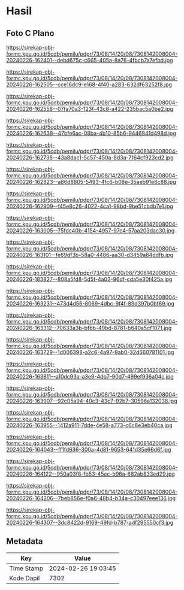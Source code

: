 # Hasil

## Foto C Plano

https://sirekap-obj-formc.kpu.go.id/5cdb/pemilu/pdpr/73/08/14/20/08/7308142008004-20240226-162401--debd675c-c665-405a-8a76-4fbcb7a7efbd.jpg

https://sirekap-obj-formc.kpu.go.id/5cdb/pemilu/pdpr/73/08/14/20/08/7308142008004-20240226-162505--cce16dc9-e168-4f40-a283-632df63252f8.jpg

https://sirekap-obj-formc.kpu.go.id/5cdb/pemilu/pdpr/73/08/14/20/08/7308142008004-20240226-162558--07fa70a3-123f-43c8-a422-235bac5a0be2.jpg

https://sirekap-obj-formc.kpu.go.id/5cdb/pemilu/pdpr/73/08/14/20/08/7308142008004-20240226-162638--47bfe6ac-08ba-4b10-85b6-9446841d498d.jpg

https://sirekap-obj-formc.kpu.go.id/5cdb/pemilu/pdpr/73/08/14/20/08/7308142008004-20240226-162738--43a8dac1-5c57-450a-8d3a-7164cf923cd2.jpg

https://sirekap-obj-formc.kpu.go.id/5cdb/pemilu/pdpr/73/08/14/20/08/7308142008004-20240226-162823--a86d8805-5493-4fc6-b08e-35aeb91e6c88.jpg

https://sirekap-obj-formc.kpu.go.id/5cdb/pemilu/pdpr/73/08/14/20/08/7308142008004-20240226-162909--f45e8c26-4022-4ca1-98bd-9be51cbdb7e1.jpg

https://sirekap-obj-formc.kpu.go.id/5cdb/pemilu/pdpr/73/08/14/20/08/7308142008004-20240226-163005--75fdc40b-4154-4957-97c4-57aa203dac30.jpg

https://sirekap-obj-formc.kpu.go.id/5cdb/pemilu/pdpr/73/08/14/20/08/7308142008004-20240226-163101--fe69df3b-58a0-4486-aa30-d3459a84ddfb.jpg

https://sirekap-obj-formc.kpu.go.id/5cdb/pemilu/pdpr/73/08/14/20/08/7308142008004-20240226-183827--808a5fd8-5d5f-4a03-96df-cda5e30f425a.jpg

https://sirekap-obj-formc.kpu.go.id/5cdb/pemilu/pdpr/73/08/14/20/08/7308142008004-20240226-163231--473d4d56-8069-4dbc-9f4f-89d397b0bf69.jpg

https://sirekap-obj-formc.kpu.go.id/5cdb/pemilu/pdpr/73/08/14/20/08/7308142008004-20240226-163312--70633a3b-bfbb-49bd-8781-b640a5cf1071.jpg

https://sirekap-obj-formc.kpu.go.id/5cdb/pemilu/pdpr/73/08/14/20/08/7308142008004-20240226-163729--1d006398-a2c6-4a97-9ab0-32d660781101.jpg

https://sirekap-obj-formc.kpu.go.id/5cdb/pemilu/pdpr/73/08/14/20/08/7308142008004-20240226-163811--a10dc93a-a3e9-4db7-90d7-499ef936a04c.jpg

https://sirekap-obj-formc.kpu.go.id/5cdb/pemilu/pdpr/73/08/14/20/08/7308142008004-20240226-163907--92c05a94-40c3-43c7-92b7-30596a132038.jpg

https://sirekap-obj-formc.kpu.go.id/5cdb/pemilu/pdpr/73/08/14/20/08/7308142008004-20240226-163955--1412a911-7dde-4e58-a773-c6c8e3eb40ca.jpg

https://sirekap-obj-formc.kpu.go.id/5cdb/pemilu/pdpr/73/08/14/20/08/7308142008004-20240226-164043--ff1fd636-300a-4d81-9653-641d35e66d6f.jpg

https://sirekap-obj-formc.kpu.go.id/5cdb/pemilu/pdpr/73/08/14/20/08/7308142008004-20240226-164122--950a03f8-fb53-45ec-b96a-682ab833ed29.jpg

https://sirekap-obj-formc.kpu.go.id/5cdb/pemilu/pdpr/73/08/14/20/08/7308142008004-20240226-164206--7beb856e-f0a6-48b4-b34a-c30497eee136.jpg

https://sirekap-obj-formc.kpu.go.id/5cdb/pemilu/pdpr/73/08/14/20/08/7308142008004-20240226-164307--3dc8422d-9169-49fd-b787-adf295550cf3.jpg


## Metadata

| Key        | Value               |
| ---------- | ------------------- |
| Time Stamp | 2024-02-26 19:03:45 |
| Kode Dapil | 7302                |



